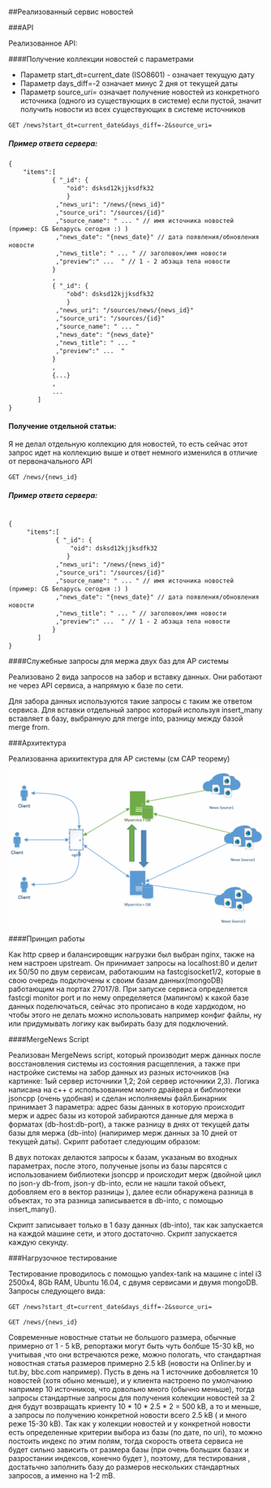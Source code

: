 ##Реализованный сервис новостей 

###API

Реализованное API:

####Получение коллекции новостей с параметрами

 - Параметр start_dt=current_date (ISO8601) - означает текущую дату
 - Параметр days_diff=-2 означает минус 2 дня от текущей даты
 - Параметр source_uri= означает получение новостей из конкретного источника (одного из существующих в системе)
   если пустой, значит получить новости из всех существующих в системе источников

```
GET /news?start_dt=current_date&days_diff=-2&source_uri=
```
##### Пример ответа сервера:
```
{ 
	"items":[
			{ "_id": {
				"oid": dsksd12kjjksdfk32
				}
			 ,"news_uri": "/news/{news_id}"
			 ,"source_uri": "/sources/{id}"
			 ,"source_name": " ... " // имя источника новостей (пример: СБ Беларусь сегодня :) )
			 ,"news_date": "{news_date}" // дата появления/обновления новости
			 ,"news_title": " ... " // заголовок/имя новости
			 ,"preview":" ...  " // 1 - 2 абзаца тела новости
			}
			,
			{ "_id": {
				"obd": dsksd12kjjksdfk32
				}
			 ,"news_uri": "/sources/news/{news_id}"
			 ,"source_uri": "/sources/{id}"
			 ,"source_name": " ... "
			 ,"news_date": "{news_date}"
			 ,"news_title": " ... " 
			 ,"preview":" ...  " 
			}
			,
			{...}
			, 
			...
		]
}
```
#### Получение отдельной статьи:

Я не делал отдельную коллекцию для новостей, то есть сейчас этот запрос идет на коллекцию выше и ответ немного изменился в отличие от первоначального API

```
GET /news/{news_id}
```
##### Пример ответа сервера:

```

{ 
	 "items":[
	 		 { "_id": {
				 "oid": dsksd12kjjksdfk32
				}
			 ,"news_uri": "/news/{news_id}"
			 ,"source_uri": "/sources/{id}"
			 ,"source_name": " ... " // имя источника новостей (пример: СБ Беларусь сегодня :) )
			 ,"news_date": "{news_date}" // дата появления/обновления новости
			 ,"news_title": " ... " // заголовок/имя новости
			 ,"preview":" ...  " // 1 - 2 абзаца тела новости
			}
		]
}

``` 

####Cлужебные запросы для мержа двух баз для AP системы

Реализовано 2 вида запросов на забор и вставку данных. Они работают не через API сервиса, а напрямую к базе по сети.

Для забора данных используются такие запросы с таким же ответом сервиса.
Для вставки отдельный запрос который используя insert_many вставляет в базу, выбранную для merge into, разницу между базой merge from.

###Архитектура

Реализованна арихитектура для AP системы (см CAP теорему) 

![alt tag](https://github.com/EvgeniyPrudnikov/Magistracy/blob/master/WebServices/CAP/src/web5.png)

####Принцип работы

Как http срвер и балансировщик нагрузки был выбран nginx, также на нем настроен upstream. Он принимает запросы на localhost:80 и делит их 50/50 по двум сервисам, работаюшим на fastcgisocket1/2, которые в свою очередь подключены к своим базам данных(mongoDB) работающим на портах 27017/8.
При запуске сервиса определяется fastcgi monitor port и по нему определяется (мапингом) к какой базе данных поделючаться, сейчас это прописано в коде хардкодом, но чтобы этого не делать можно использовать например конфиг файлы, ну или придумывать логику как выбирать базу для подключений.  

####MergeNews Script

Реализован MergeNews script, который производит мерж данных после восстановления системы из состояния расщепления, а также при настройке системы на забор данных из разных источников (на картинке: 1ый сервер источники 1,2; 2ой сервер источники 2,3). Логика написана на c++ с использованием монго драйвера и библиотеки jsoncpp (очень удобная) и сделан исполняемы файл.Бинарник принимает 3 параметра: адрес базы данных в которую происходит мерж и адрес базы из которой забираются данные для мержа в форматах (db-host:db-port), а также разницу в днях от текущей даты базы для мержа (db-into) (напиример мерж данных за 10 дней от текущей даты). Скрипт работает следующим образом:

В двух потоках делаются запросы к базам, указаным во входных параметрах, после этого, полученые jsonы из базы парсятся с использованием библиотеки jsoncpp и происходит мерж (двойной цикл по json-у db-from, json-у db-into, если не нашли такой объект, добовляем его в вектор разницы ), далее если обнаружена разница в объектах, то эта разница записывается в db-into, с помощью insert_many().

Скрипт записывает только в 1 базу данных (db-into), так как запускается на каждой машине сети, и этого достаточно. Скрипт запускается каждую секунду.

###Нагрузочное тестирование

Тестирование проводилось с помощью yandex-tank на машине с intel i3 2500x4, 8Gb RAM, Ubuntu 16.04, с двумя сервисами и двумя mongoDB.
Запросы следующего вида:

```
GET /news?start_dt=current_date&days_diff=-2&source_uri=
```
```
GET /news/{news_id}
```
Современные новостные статьи не большого размера, обычные примерно от 1 - 5 kB, репортажи могут быть чуть болбше 15-30 kB, но учитывая ,что они встречаются реже, можно пологать, что стандартная новостная статья размеров примерно 2.5 kB (новости на Onliner.by и tut.by, bbc.com например). Пусть в день на 1 источнике добовляется 10 новостей (хотя обыно меньше), и у клиента настроено по умолчанию например 10 источников, что довольно много (обычно меньше), тогда запросы стандартные запросы для получения колекции новостей за 2 дня будут возвращать криенту 10 * 10 * 2.5 * 2 = 500 kB, а то и меньше, а запросы по получению конкретной новости всего 2.5 kB ( и много реже 15-30 kB). Так как у колекции новостей и у конкретной новости есть определенные критерии выбора из базы (по дате, по uri), то можно постоить индекс по этим полям, тогда скорость ответа сервиса не будет сильно зависить от размера базы (при очень больших базах и разростании индексов, конечно будет ), поэтому, для тестирования , достатьчно заполнить базу до размеров нескольких стандартных запросов, а именно на 1-2 mB.
